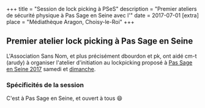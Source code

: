 +++
title = "Session de lock picking à PSeS"
description = "Premier ateliers de sécurité physique à Pas Sage en Seine avec l'"
date = 2017-07-01
[extra]
place = "Médiathèque Aragon, Choisy-le-Roi"
+++

## Premier atelier lock picking à Pas Sage en Seine

L'Association Sans Nom, et plus précisément dbourdon et pk, ont aidé cm-t
(arudy) à organiser l'atelier d'initiation au lockpicking proposé à [Pas Sage
en Seine 2017](./activités/passage_en_seine/pses_2017.md) samedi et
[dimanche](./activités/lock-picking/session-pses-2.md).

### Spécificités de la session

C'est à Pas Sage en Seine, et ouvert à tous 😄

